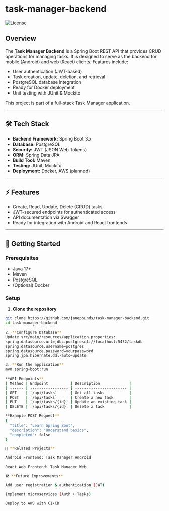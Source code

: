 # task-manager-backend

[![License](https://img.shields.io/badge/license-MIT-green)](LICENSE)

## Overview
The **Task Manager Backend** is a Spring Boot REST API that provides CRUD operations for managing tasks. It is designed to serve as the backend for mobile (Android) and web (React) clients. Features include:

- User authentication (JWT-based)
- Task creation, update, deletion, and retrieval
- PostgreSQL database integration
- Ready for Docker deployment
- Unit testing with JUnit & Mockito

This project is part of a full-stack Task Manager application.

---

## 🛠 Tech Stack
- **Backend Framework:** Spring Boot 3.x  
- **Database:** PostgreSQL  
- **Security:** JWT (JSON Web Tokens)  
- **ORM:** Spring Data JPA  
- **Build Tool:** Maven  
- **Testing:** JUnit, Mockito  
- **Deployment:** Docker, AWS (planned)

---

## ⚡ Features
- Create, Read, Update, Delete (CRUD) tasks  
- JWT-secured endpoints for authenticated access  
- API documentation via Swagger  
- Ready for integration with Android and React frontends  

---

## 🚀 Getting Started

### Prerequisites
- Java 17+
- Maven
- PostgreSQL
- (Optional) Docker

### Setup

1. **Clone the repository**
```bash
git clone https://github.com/janepounds/task-manager-backend.git
cd task-manager-backend

2. **Configure Database**
Update src/main/resources/application.properties:
spring.datasource.url=jdbc:postgresql://localhost:5432/taskdb
spring.datasource.username=postgres
spring.datasource.password=yourpassword
spring.jpa.hibernate.ddl-auto=update

3. **Run the application**
mvn spring-boot:run

**API Endpoints**
| Method | Endpoint          | Description             |
| ------ | ----------------- | ----------------------- |
| GET    | `/api/tasks`      | Get all tasks           |
| POST   | `/api/tasks`      | Create a new task       |
| PUT    | `/api/tasks/{id}` | Update an existing task |
| DELETE | `/api/tasks/{id}` | Delete a task           |

**Example POST Request**
{
  "title": "Learn Spring Boot",
  "description": "Understand basics",
  "completed": false
}

🔗 **Related Projects**

Android Frontend: Task Manager Android

React Web Frontend: Task Manager Web

🛠 **Future Improvements**

Add user registration & authentication (JWT)

Implement microservices (Auth + Tasks)

Deploy to AWS with CI/CD
